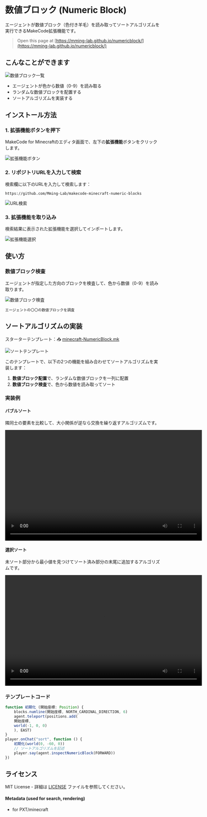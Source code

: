 # 数値ブロック (Numeric Block)

エージェントが数値ブロック（色付き羊毛）を読み取ってソートアルゴリズムを実行できるMakeCode拡張機能です。

> Open this page at [https://mming-lab.github.io/numericblock/](https://mming-lab.github.io/numericblock/)

## こんなことができます

![数値ブロック一覧](images/numeric-blocks.png)

- エージェントが色から数値（0-9）を読み取る
- ランダムな数値ブロックを配置する
- ソートアルゴリズムを実装する

## インストール方法

### 1. 拡張機能ボタンを押下

MakeCode for Minecraftのエディタ画面で、左下の**拡張機能**ボタンをクリックします。

![拡張機能ボタン](images/extension-button.png)

### 2. リポジトリURLを入力して検索

検索欄に以下のURLを入力して検索します：

```
https://github.com/Mming-Lab/makecode-minecraft-numeric-blocks
```

![URL検索](images/url-search.png)

### 3. 拡張機能を取り込み

検索結果に表示された拡張機能を選択してインポートします。

![拡張機能選択](images/import-extension.png)

## 使い方

### 数値ブロック検査

エージェントが指定した方向のブロックを検査して、色から数値（0-9）を読み取ります。

![数値ブロック検査](images/inspect-numeric-block.png)

```
エージェントの〇〇の数値ブロックを調査
```

## ソートアルゴリズムの実装

スターターテンプレート：📥 [minecraft-NumericBlock.mk](./minecraft-NumericBlock.mk)

![ソートテンプレート](images/sort-starter-template.png)

このテンプレートで、以下の2つの機能を組み合わせてソートアルゴリズムを実装します：

1. **数値ブロック配置**で、ランダムな数値ブロックを一列に配置
2. **数値ブロック検査**で、色から数値を読み取ってソート

### 実装例

#### バブルソート

隣同士の要素を比較して、大小関係が逆なら交換を繰り返すアルゴリズムです。

<video width="640" height="360" controls>
  <source src="./images/バブルソート.mp4" type="video/mp4">
  お使いのブラウザは動画タグに対応していません。
</video>

#### 選択ソート

未ソート部分から最小値を見つけてソート済み部分の末尾に追加するアルゴリズムです。

<video width="640" height="360" controls>
  <source src="./images/選択ソート.mp4" type="video/mp4">
  お使いのブラウザは動画タグに対応していません。
</video>

### テンプレートコード

```typescript
function 初期化 (開始座標: Position) {
    blocks.numline(開始座標, NORTH_CARDINAL_DIRECTION, 6)
    agent.teleport(positions.add(
    開始座標,
    world(-1, 0, 0)
    ), EAST)
}
player.onChat("sort", function () {
    初期化(world(0, -60, 0))
    // ソートアルゴリズムを記述
    player.say(agent.inspectNumericBlock(FORWARD))
})
```

## ライセンス

MIT License - 詳細は [LICENSE](LICENSE) ファイルを参照してください。

#### Metadata (used for search, rendering)

* for PXT/minecraft
<script src="https://makecode.com/gh-pages-embed.js"></script><script>makeCodeRender("{{ site.makecode.home_url }}", "{{ site.github.owner_name }}/{{ site.github.repository_name }}");</script>
